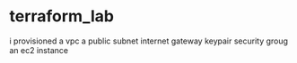 # terraform_lab

i provisioned a vpc
a public subnet 
internet gateway
keypair
security groug
an ec2 instance
